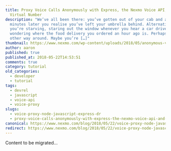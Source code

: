 ```yaml
---
title: Proxy Voice Calls Anonymously with Express, the Nexmo Voice API, and a
  Virtual Number
description: "We’ve all been there: you’ve gotten out of your cab and a few
  minutes later you realise you’ve left your umbrella behind. Alternatively,
  you’re starving, staring out the window whenever you hear a car drive by,
  wondering where the food delivery you ordered an hour ago is. Perhaps it’s the
  other way around. Maybe you’re […]"
thumbnail: https://www.nexmo.com/wp-content/uploads/2018/05/anonymous-voice-proxy-featured-image.png
author: aaron
published: true
published_at: 2018-05-22T14:53:51
comments: true
category: tutorial
old_categories:
  - developer
  - tutorial
tags:
  - devrel
  - javascript
  - voice-api
  - voice-proxy
slugs:
  - voice-proxy-node-javascript-express-dr
  - proxy-voice-calls-anonymously-with-express-the-nexmo-voice-api-and-a-virtual-number
canonical: https://www.nexmo.com/blog/2018/05/22/voice-proxy-node-javascript-express-dr
redirect: https://www.nexmo.com/blog/2018/05/22/voice-proxy-node-javascript-express-dr
---
```

Content to be migrated...